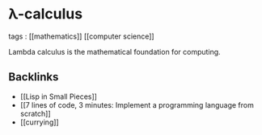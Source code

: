 # λ-calculus

tags
: [[mathematics]] [[computer science]]

Lambda calculus is the mathematical foundation for computing.


## Backlinks

-   [[Lisp in Small Pieces]]
-   [[7 lines of code, 3 minutes: Implement a programming language from scratch]]
-   [[currying]]
